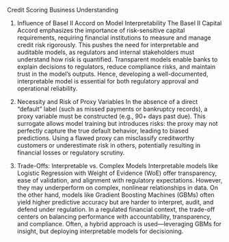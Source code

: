 Credit Scoring Business Understanding
1. Influence of Basel II Accord on Model Interpretability
The Basel II Capital Accord emphasizes the importance of risk-sensitive capital requirements, requiring financial institutions to measure and manage credit risk rigorously. This pushes the need for interpretable and auditable models, as regulators and internal stakeholders must understand how risk is quantified. Transparent models enable banks to explain decisions to regulators, reduce compliance risks, and maintain trust in the model’s outputs. Hence, developing a well-documented, interpretable model is essential for both regulatory approval and operational reliability.

2. Necessity and Risk of Proxy Variables
In the absence of a direct “default” label (such as missed payments or bankruptcy records), a proxy variable must be constructed (e.g., 90+ days past due). This surrogate allows model training but introduces risks: the proxy may not perfectly capture the true default behavior, leading to biased predictions. Using a flawed proxy can misclassify creditworthy customers or underestimate risk in others, potentially resulting in financial losses or regulatory scrutiny.

3. Trade-Offs: Interpretable vs. Complex Models
Interpretable models like Logistic Regression with Weight of Evidence (WoE) offer transparency, ease of validation, and alignment with regulatory expectations. However, they may underperform on complex, nonlinear relationships in data. On the other hand, models like Gradient Boosting Machines (GBMs) often yield higher predictive accuracy but are harder to interpret, audit, and defend under regulation. In a regulated financial context, the trade-off centers on balancing performance with accountability, transparency, and compliance. Often, a hybrid approach is used—leveraging GBMs for insight, but deploying interpretable models for decisioning.

